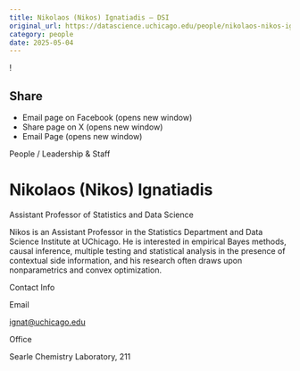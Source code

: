 ```yaml
---
title: Nikolaos (Nikos) Ignatiadis – DSI
original_url: https://datascience.uchicago.edu/people/nikolaos-nikos-ignatiadis
category: people
date: 2025-05-04
---
```


<!-- Table-like structure detected -->

!

## Share

* Email page on Facebook (opens new window)
* Share page on X (opens new window)
* Email Page (opens new window)

<!-- Table-like structure detected -->

People / Leadership & Staff

# Nikolaos (Nikos) Ignatiadis

Assistant Professor of Statistics and Data Science

Nikos is an Assistant Professor in the Statistics Department and Data Science Institute at UChicago. He is interested in empirical Bayes methods, causal inference, multiple testing and statistical analysis in the presence of contextual side information, and his research often draws upon nonparametrics and convex optimization.

Contact Info

Email

[ignat@uchicago.edu](mailto:ignat@uchicago.edu)

Office

Searle Chemistry Laboratory, 211
